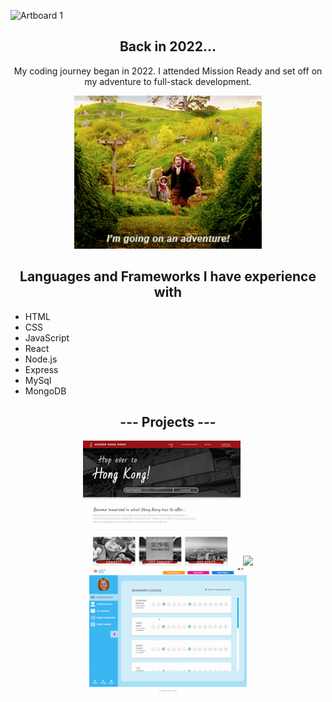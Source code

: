 
![Artboard 1](https://user-images.githubusercontent.com/111819881/214296101-f95c4810-8621-41f9-b52c-b87cc95659ee.png)

<div align="center"><h2> Back in 2022...</h2></div>
<p align="center">My coding journey began in 2022. I attended Mission Ready and set off on my adventure to full-stack development.</p>
<div align="center"> <img src="https://github.com/bonne-bonne/bonne-bonne/blob/main/going_on_an_adventure.gif" width="300" /></div>

<div align="center"><h2> Languages and Frameworks I have experience with</h2></div>
<ul>
  <li>HTML</li>
  <li>CSS</li>
  <li>JavaScript</li>
  <li>React</li>
  <li>Node.js</li>
  <li>Express</li>
  <li>MySql</li>
  <li>MongoDB</li>
</ul>

<div align="center"><h2>--- Projects ---</h2></div>
<div style='display: "flex"; flex-direction: "row"; gap: "15"; justify-content: "space-between"; width:"100%"; background-color: "#000000" ' align="center">
 <img class="img" src="https://github.com/bonne-bonne/bonne-bonne/blob/main/HK_AdobeExpress.gif"  height="200"/>
 <img class="img" src="https://github.com/bonne-bonne/bonne-bonne/blob/main/Florence.gif" height="200" />
 <img class="img" src="https://github.com/bonne-bonne/bonne-bonne/blob/main/Mx_AdobeExpress.gif" height="200" />
</div>

<!--
**bonne-bonne/bonne-bonne** is a ✨ _special_ ✨ repository because its `README.md` (this file) appears on your GitHub profile.

Here are some ideas to get you started:

- 🔭 I’m currently working on ...
- 🌱 I’m currently learning ...
- 👯 I’m looking to collaborate on ...
- 🤔 I’m looking for help with ...
- 💬 Ask me about ...
- 📫 How to reach me: ...
- 😄 Pronouns: ...
- ⚡ Fun fact: ...
-->


